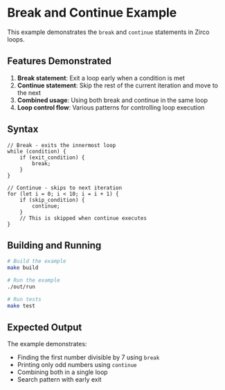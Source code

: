 # Break and Continue Example

This example demonstrates the `break` and `continue` statements in Zirco loops.

## Features Demonstrated

1. **Break statement**: Exit a loop early when a condition is met
2. **Continue statement**: Skip the rest of the current iteration and move to the next
3. **Combined usage**: Using both break and continue in the same loop
4. **Loop control flow**: Various patterns for controlling loop execution

## Syntax

```zirco
// Break - exits the innermost loop
while (condition) {
    if (exit_condition) {
        break;
    }
}

// Continue - skips to next iteration
for (let i = 0; i < 10; i = i + 1) {
    if (skip_condition) {
        continue;
    }
    // This is skipped when continue executes
}
```

## Building and Running

```bash
# Build the example
make build

# Run the example
./out/run

# Run tests
make test
```

## Expected Output

The example demonstrates:
- Finding the first number divisible by 7 using `break`
- Printing only odd numbers using `continue`
- Combining both in a single loop
- Search pattern with early exit
